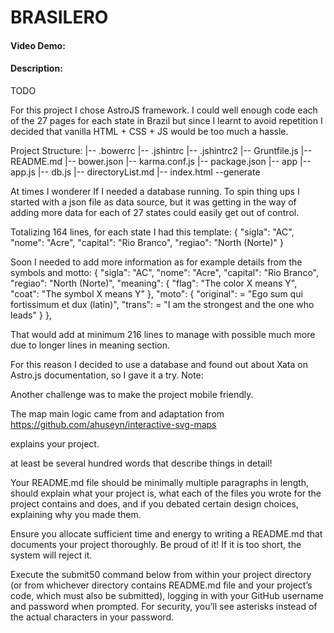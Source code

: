 # BRASILERO
#### Video Demo:  <URL HERE>
#### Description:
TODO

For this project I chose AstroJS framework. I could well enough code each of the 27 pages for each state in Brazil but since I learnt to avoid repetition I decided that vanilla HTML + CSS + JS would be too much a hassle. 


Project Structure:
   |-- .bowerrc
    |-- .jshintrc
    |-- .jshintrc2
    |-- Gruntfile.js
    |-- README.md
    |-- bower.json
    |-- karma.conf.js
    |-- package.json
    |-- app
        |-- app.js
        |-- db.js
        |-- directoryList.md
        |-- index.html
--generate




At times I wonderer If I needed a database running. To spin thing ups I started with a json file as data source, but it was getting in the way of adding more data for each of 27 states could easily get out of control. 


Totalizing 164 lines, for each state I had this template:
  {
    "sigla": "AC",
    "nome": "Acre",
    "capital": "Rio Branco",
    "regiao": "North (Norte)"
  }

Soon I needed to add more information as for example details from the symbols and motto:
 {
    "sigla": "AC",
    "nome": "Acre",
    "capital": "Rio Branco",
    "regiao": "North (Norte)",
    "meaning": {
        "flag": "The color X means Y",
        "coat": "The symbol X means Y"
    },
    "moto": {
        "original": = "Ego sum qui fortissimum et dux (latin)",
        "trans": = "I am the strongest and the one who leads"
    }
},

That would add at minimum 216 lines to manage with possible much more due to longer lines in meaning section.

For this reason I decided to use a database and found out about Xata on Astro.js documentation, so I gave it a try. Note: 








Another challenge was to make the project mobile friendly.

The map main logic came from and adaptation from https://github.com/ahuseyn/interactive-svg-maps



explains your project. 

 at least be several hundred words that describe things in detail!

Your README.md file should be minimally multiple paragraphs in length, 
should explain what your project is, 
what each of the files you wrote for the project contains and does, 
and if you debated certain design choices, 
explaining why you made them. 

Ensure you allocate sufficient time and energy to writing a README.md that documents your project thoroughly. 
Be proud of it! If it is too short, the system will reject it.

Execute the submit50 command below from within your project directory (or from whichever directory contains README.md file and your project’s code, which must also be submitted), logging in with your GitHub username and password when prompted. For security, you’ll see asterisks instead of the actual characters in your password.